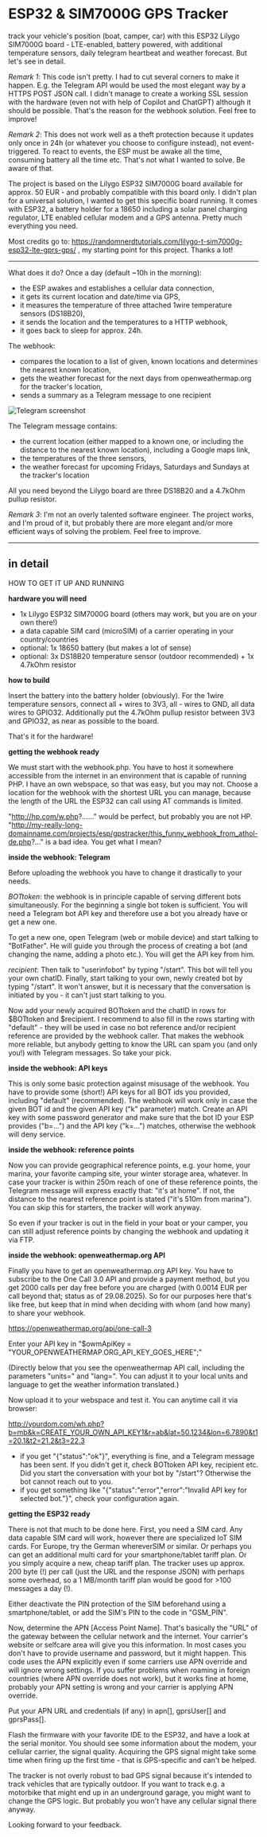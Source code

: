 # ESP32 & SIM7000G GPS Tracker
track your vehicle's position (boat, camper, car) with this ESP32 Lilygo SIM7000G board - LTE-enabled, battery powered, with additional temperature sensors, daily telegram heartbeat and weather forecast. But let's see in detail.

*Remark 1*: This code isn't pretty. I had to cut several corners to make it happen. E.g. the Telegram API would be used the most elegant way by a HTTPS POST JSON call. I didn't manage to create a working SSL session with the hardware (even not with help of Copilot and ChatGPT) although it should be possible. That's the reason for the webhook solution. Feel free to improve!

*Remark 2*: This does not work well as a theft protection because it updates only once in 24h (or whatever you choose to configure instead), not event-triggered. To react to events, the ESP must be awake all the time, consuming battery all the time etc. That's not what I wanted to solve. Be aware of that.

The project is based on the Lilygo ESP32 SIM7000G board available for approx. 50 EUR - and probably compatible with this board only. I didn't plan for a universal solution, I wanted to get this specific board running. It comes with ESP32, a battery holder for a 18650 including a solar panel charging regulator, LTE enabled cellular modem and a GPS antenna. Pretty much everything you need.

Most credits go to: https://randomnerdtutorials.com/lilygo-t-sim7000g-esp32-lte-gprs-gps/ , my starting point for this project. Thanks a lot!

--------------------------

What does it do? Once a day (default ~10h in the morning):
- the ESP awakes and establishes a cellular data connection,
- it gets its current location and date/time via GPS,
- it measures the temperature of three attached 1wire temperature sensors (DS18B20),
- it sends the location and the temperatures to a HTTP webhook,
- it goes back to sleep for approx. 24h.

The webhook:
- compares the location to a list of given, known locations and determines the nearest known location,
- gets the weather forecast for the next days from openweathermap.org for the tracker's location,
- sends a summary as a Telegram message to one recipient

![Telegram screenshot](gpstracker_telegram.png)

The Telegram message contains:
- the current location (either mapped to a known one, or including the distance to the nearest known location), including a Google maps link,
- the temperatures of the three sensors,
- the weather forecast for upcoming Fridays, Saturdays and Sundays at the tracker's location

All you need beyond the Lilygo board are three DS18B20 and a 4.7kOhm pullup resistor.

*Remark 3*: I'm not an overly talented software engineer. The project works, and I'm proud of it, but probably there are more elegant and/or more efficient ways of solving the problem. Feel free to improve.


-----------------------------------------
in detail
-----------------------------------------


HOW TO GET IT UP AND RUNNING

__hardware you will need__

- 1x Lilygo ESP32 SIM7000G board (others may work, but you are on your own there!)
- a data capable SIM card (microSIM) of a carrier operating in your country/countries
- optional: 1x 18650 battery (but makes a lot of sense)
- optional: 3x DS18B20 temperature sensor (outdoor recommended) + 1x 4.7kOhm resistor

__how to build__

Insert the battery into the battery holder (obviously). For the 1wire temperature sensors, connect all + wires to 3V3, all - wires to GND, all data wires to GPIO32. Additionally put the 4.7kOhm pullup resistor between 3V3 and GPIO32, as near as possible to the board.

That's it for the hardware!

__getting the webhook ready__

We must start with the webhook.php. You have to host it somewhere accessible from the internet in an environment that is capable of running PHP. I have an own webspace, so that was easy, but you may not. Choose a location for the webhook with the shortest URL you can manage, because the length of the URL the ESP32 can call using AT commands is limited.

"http://hp.com/w.php?......" would be perfect, but probably you are not HP. "http://my-really-long-domainname.com/projects/esp/gpstracker/this_funny_webhook_from_athol-de.php?..." is a bad idea. You get what I mean?

__inside the webhook: Telegram__

Before uploading the webhook you have to change it drastically to your needs.

*BOTtoken*: the webhook is in principle capable of serving different bots simultaneously. For the beginning a single bot token is sufficient. You will need a Telegram bot API key and therefore use a bot you already have or get a new one.

To get a new one, open Telegram (web or mobile device) and start talking to "BotFather". He will guide you through the process of creating a bot (and changing the name, adding a photo etc.). You will get the API key from him.

*recipient*: Then talk to "userinfobot" by typing "/start". This bot will tell you your own chatID. Finally, start talking to your own, newly created bot by typing "/start". It won't answer, but it is necessary that the conversation is initiated by you - it can't just start talking to you.

Now add your newly acquired BOTtoken and the chatID in rows for $BOTtoken and $recipient. I recommend to also fill in the rows starting with "default" - they will be used in case no bot reference and/or recipient reference are provided by the webhook caller. That makes the webhook more reliable, but anybody getting to know the URL can spam you (and only you!) with Telegram messages. So take your pick.

__inside the webhook: API keys__

This is only some basic protection against misusage of the webhook. You have to provide some (short!) API keys for all BOT ids you provided, including "default" (recommended). The webhook will work only in case the given BOT id and the given API key ("k" parameter) match. Create an API key with some password generator and make sure that the bot ID your ESP provides ("b=...") and the API key ("k=...") matches, otherwise the webhook will deny service.

__inside the webhook: reference points__

Now you can provide geographical reference points, e.g. your home, your marina, your favorite camping site, your winter storage area, whatever. In case your tracker is within 250m reach of one of these reference points, the Telegram message will express exactly that: "it's at home". If not, the distance to the nearest reference point is stated ("it's 510m from marina"). You can skip this for starters, the tracker will work anyway.

So even if your tracker is out in the field in your boat or your camper, you can still adjust reference points by changing the webhook and updating it via FTP.

__inside the webhook: openweathermap.org API__

Finally you have to get an openweathermap.org API key. You have to subscribe to the One Call 3.0 API and provide a payment method, but you get 2000 calls per day free before you are charged (with 0.0014 EUR per call beyond that; status as of 29.08.2025). So for our purposes here that's like free, but keep that in mind when deciding with whom (and how many) to share your webhook.

https://openweathermap.org/api/one-call-3

Enter your API key in "$owmApiKey = "YOUR_OPENWEATHERMAP.ORG_API_KEY_GOES_HERE";"

(Directly below that you see the openweathermap API call, including the parameters "units=" and "lang=". You can adjust it to your local units and language to get the weather information translated.)

Now upload it to your webspace and test it. You can anytime call it via browser:

http://yourdom.com/wh.php?b=mb&k=CREATE_YOUR_OWN_API_KEY1&r=ab&lat=50.1234&lon=6.7890&t1=20.1&t2=21.2&t3=22.3

- if you get "{"status":"ok"}", everything is fine, and a Telegram message has been sent. If you didn't get it, check BOTtoken API key, recipient etc. Did you start the conversation with your bot by "/start"? Otherwise the bot cannot reach out to you.
- if you get something like "{"status":"error","error":"Invalid API key for selected bot."}", check your configuration again.

__getting the ESP32 ready__

There is not that much to be done here. First, you need a SIM card. Any data capable SIM card will work, however there are specialized IoT SIM cards. For Europe, try the German whereverSIM or similar. Or perhaps you can get an additional multi card for your smartphone/tablet tariff plan. Or you simply acquire a new, cheap tariff plan. The tracker uses up approx. 200 byte (!) per call (just the URL and the response JSON) with perhaps some overhead, so a 1 MB/month tariff plan would be good for >100 messages a day (!).

Either deactivate the PIN protection of the SIM beforehand using a smartphone/tablet, or add the SIM's PIN to the code in "GSM_PIN".

Now, determine the APN [Access Point Name]. That's basically the "URL" of the gateway between the cellular network and the internet. Your carrier's website or selfcare area will give you this information. In most cases you don't have to provide username and password, but it might happen. This code uses the APN explicitly even if some carriers use APN override and will ignore wrong settings. If you suffer problems when roaming in foreign countries (where APN override does not work), but it works fine at home, probably your APN setting is wrong and your carrier is applying APN override.

Put your APN URL and credentials (if any) in apn[], gprsUser[] and gprsPass[].

Flash the firmware with your favorite IDE to the ESP32, and have a look at the serial monitor. You should see some information about the modem, your cellular carrier, the signal quality. Acquiring the GPS signal might take some time when firing up the first time - that is GPS-specific and can't be helped.

The tracker is not overly robust to bad GPS signal because it's intended to track vehicles that are typically outdoor. If you want to track e.g. a motorbike that might end up in an underground garage, you might want to change the GPS logic. But probably you won't have any cellular signal there anyway.

Looking forward to your feedback.
